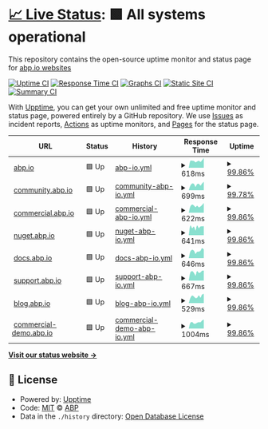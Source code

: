 # [📈 Live Status](https://abpframework.github.io/abpio-status): <!--live status--> **🟩 All systems operational**

This repository contains the open-source uptime monitor and status page for [abp.io websites](https://abp.io/)

[![Uptime CI](https://github.com/abpframework/abpio-status/workflows/Uptime%20CI/badge.svg)](https://github.com/abpframework/abpio-status/actions?query=workflow%3A%22Uptime+CI%22)
[![Response Time CI](https://github.com/abpframework/abpio-status/workflows/Response%20Time%20CI/badge.svg)](https://github.com/abpframework/abpio-status/actions?query=workflow%3A%22Response+Time+CI%22)
[![Graphs CI](https://github.com/abpframework/abpio-status/workflows/Graphs%20CI/badge.svg)](https://github.com/abpframework/abpio-status/actions?query=workflow%3A%22Graphs+CI%22)
[![Static Site CI](https://github.com/abpframework/abpio-status/workflows/Static%20Site%20CI/badge.svg)](https://github.com/abpframework/abpio-status/actions?query=workflow%3A%22Static+Site+CI%22)
[![Summary CI](https://github.com/abpframework/abpio-status/workflows/Summary%20CI/badge.svg)](https://github.com/abpframework/abpio-status/actions?query=workflow%3A%22Summary+CI%22)

With [Upptime](https://upptime.js.org), you can get your own unlimited and free uptime monitor and status page, powered entirely by a GitHub repository. We use [Issues](https://github.com/abpframework/abpio-status/issues) as incident reports, [Actions](https://github.com/abpframework/abpio-status/actions) as uptime monitors, and [Pages](https://abpframework.github.io/abpio-status) for the status page.

<!--start: status pages-->
<!-- This summary is generated by Upptime (https://github.com/upptime/upptime) -->
<!-- Do not edit this manually, your changes will be overwritten -->
<!-- prettier-ignore -->
| URL | Status | History | Response Time | Uptime |
| --- | ------ | ------- | ------------- | ------ |
| <img alt="" src="https://icons.duckduckgo.com/ip3/abp.io.ico" height="13"> [abp.io](https://abp.io/health-status) | 🟩 Up | [abp-io.yml](https://github.com/abpframework/abpio-status/commits/HEAD/history/abp-io.yml) | <details><summary><img alt="Response time graph" src="./graphs/abp-io/response-time-week.png" height="20"> 618ms</summary><br><a href="https://status.abp.io/history/abp-io"><img alt="Response time 870" src="https://img.shields.io/endpoint?url=https%3A%2F%2Fraw.githubusercontent.com%2Fabpframework%2Fabpio-status%2FHEAD%2Fapi%2Fabp-io%2Fresponse-time.json"></a><br><a href="https://status.abp.io/history/abp-io"><img alt="24-hour response time 857" src="https://img.shields.io/endpoint?url=https%3A%2F%2Fraw.githubusercontent.com%2Fabpframework%2Fabpio-status%2FHEAD%2Fapi%2Fabp-io%2Fresponse-time-day.json"></a><br><a href="https://status.abp.io/history/abp-io"><img alt="7-day response time 618" src="https://img.shields.io/endpoint?url=https%3A%2F%2Fraw.githubusercontent.com%2Fabpframework%2Fabpio-status%2FHEAD%2Fapi%2Fabp-io%2Fresponse-time-week.json"></a><br><a href="https://status.abp.io/history/abp-io"><img alt="30-day response time 696" src="https://img.shields.io/endpoint?url=https%3A%2F%2Fraw.githubusercontent.com%2Fabpframework%2Fabpio-status%2FHEAD%2Fapi%2Fabp-io%2Fresponse-time-month.json"></a><br><a href="https://status.abp.io/history/abp-io"><img alt="1-year response time 805" src="https://img.shields.io/endpoint?url=https%3A%2F%2Fraw.githubusercontent.com%2Fabpframework%2Fabpio-status%2FHEAD%2Fapi%2Fabp-io%2Fresponse-time-year.json"></a></details> | <details><summary><a href="https://status.abp.io/history/abp-io">99.86%</a></summary><a href="https://status.abp.io/history/abp-io"><img alt="All-time uptime 99.96%" src="https://img.shields.io/endpoint?url=https%3A%2F%2Fraw.githubusercontent.com%2Fabpframework%2Fabpio-status%2FHEAD%2Fapi%2Fabp-io%2Fuptime.json"></a><br><a href="https://status.abp.io/history/abp-io"><img alt="24-hour uptime 100.00%" src="https://img.shields.io/endpoint?url=https%3A%2F%2Fraw.githubusercontent.com%2Fabpframework%2Fabpio-status%2FHEAD%2Fapi%2Fabp-io%2Fuptime-day.json"></a><br><a href="https://status.abp.io/history/abp-io"><img alt="7-day uptime 99.86%" src="https://img.shields.io/endpoint?url=https%3A%2F%2Fraw.githubusercontent.com%2Fabpframework%2Fabpio-status%2FHEAD%2Fapi%2Fabp-io%2Fuptime-week.json"></a><br><a href="https://status.abp.io/history/abp-io"><img alt="30-day uptime 99.97%" src="https://img.shields.io/endpoint?url=https%3A%2F%2Fraw.githubusercontent.com%2Fabpframework%2Fabpio-status%2FHEAD%2Fapi%2Fabp-io%2Fuptime-month.json"></a><br><a href="https://status.abp.io/history/abp-io"><img alt="1-year uptime 99.96%" src="https://img.shields.io/endpoint?url=https%3A%2F%2Fraw.githubusercontent.com%2Fabpframework%2Fabpio-status%2FHEAD%2Fapi%2Fabp-io%2Fuptime-year.json"></a></details>
| <img alt="" src="https://icons.duckduckgo.com/ip3/community.abp.io.ico" height="13"> [community.abp.io](https://community.abp.io/health-status) | 🟩 Up | [community-abp-io.yml](https://github.com/abpframework/abpio-status/commits/HEAD/history/community-abp-io.yml) | <details><summary><img alt="Response time graph" src="./graphs/community-abp-io/response-time-week.png" height="20"> 699ms</summary><br><a href="https://status.abp.io/history/community-abp-io"><img alt="Response time 1104" src="https://img.shields.io/endpoint?url=https%3A%2F%2Fraw.githubusercontent.com%2Fabpframework%2Fabpio-status%2FHEAD%2Fapi%2Fcommunity-abp-io%2Fresponse-time.json"></a><br><a href="https://status.abp.io/history/community-abp-io"><img alt="24-hour response time 1004" src="https://img.shields.io/endpoint?url=https%3A%2F%2Fraw.githubusercontent.com%2Fabpframework%2Fabpio-status%2FHEAD%2Fapi%2Fcommunity-abp-io%2Fresponse-time-day.json"></a><br><a href="https://status.abp.io/history/community-abp-io"><img alt="7-day response time 699" src="https://img.shields.io/endpoint?url=https%3A%2F%2Fraw.githubusercontent.com%2Fabpframework%2Fabpio-status%2FHEAD%2Fapi%2Fcommunity-abp-io%2Fresponse-time-week.json"></a><br><a href="https://status.abp.io/history/community-abp-io"><img alt="30-day response time 808" src="https://img.shields.io/endpoint?url=https%3A%2F%2Fraw.githubusercontent.com%2Fabpframework%2Fabpio-status%2FHEAD%2Fapi%2Fcommunity-abp-io%2Fresponse-time-month.json"></a><br><a href="https://status.abp.io/history/community-abp-io"><img alt="1-year response time 948" src="https://img.shields.io/endpoint?url=https%3A%2F%2Fraw.githubusercontent.com%2Fabpframework%2Fabpio-status%2FHEAD%2Fapi%2Fcommunity-abp-io%2Fresponse-time-year.json"></a></details> | <details><summary><a href="https://status.abp.io/history/community-abp-io">99.78%</a></summary><a href="https://status.abp.io/history/community-abp-io"><img alt="All-time uptime 99.94%" src="https://img.shields.io/endpoint?url=https%3A%2F%2Fraw.githubusercontent.com%2Fabpframework%2Fabpio-status%2FHEAD%2Fapi%2Fcommunity-abp-io%2Fuptime.json"></a><br><a href="https://status.abp.io/history/community-abp-io"><img alt="24-hour uptime 100.00%" src="https://img.shields.io/endpoint?url=https%3A%2F%2Fraw.githubusercontent.com%2Fabpframework%2Fabpio-status%2FHEAD%2Fapi%2Fcommunity-abp-io%2Fuptime-day.json"></a><br><a href="https://status.abp.io/history/community-abp-io"><img alt="7-day uptime 99.78%" src="https://img.shields.io/endpoint?url=https%3A%2F%2Fraw.githubusercontent.com%2Fabpframework%2Fabpio-status%2FHEAD%2Fapi%2Fcommunity-abp-io%2Fuptime-week.json"></a><br><a href="https://status.abp.io/history/community-abp-io"><img alt="30-day uptime 99.93%" src="https://img.shields.io/endpoint?url=https%3A%2F%2Fraw.githubusercontent.com%2Fabpframework%2Fabpio-status%2FHEAD%2Fapi%2Fcommunity-abp-io%2Fuptime-month.json"></a><br><a href="https://status.abp.io/history/community-abp-io"><img alt="1-year uptime 99.94%" src="https://img.shields.io/endpoint?url=https%3A%2F%2Fraw.githubusercontent.com%2Fabpframework%2Fabpio-status%2FHEAD%2Fapi%2Fcommunity-abp-io%2Fuptime-year.json"></a></details>
| <img alt="" src="https://icons.duckduckgo.com/ip3/commercial.abp.io.ico" height="13"> [commercial.abp.io](https://commercial.abp.io/health-status) | 🟩 Up | [commercial-abp-io.yml](https://github.com/abpframework/abpio-status/commits/HEAD/history/commercial-abp-io.yml) | <details><summary><img alt="Response time graph" src="./graphs/commercial-abp-io/response-time-week.png" height="20"> 622ms</summary><br><a href="https://status.abp.io/history/commercial-abp-io"><img alt="Response time 775" src="https://img.shields.io/endpoint?url=https%3A%2F%2Fraw.githubusercontent.com%2Fabpframework%2Fabpio-status%2FHEAD%2Fapi%2Fcommercial-abp-io%2Fresponse-time.json"></a><br><a href="https://status.abp.io/history/commercial-abp-io"><img alt="24-hour response time 862" src="https://img.shields.io/endpoint?url=https%3A%2F%2Fraw.githubusercontent.com%2Fabpframework%2Fabpio-status%2FHEAD%2Fapi%2Fcommercial-abp-io%2Fresponse-time-day.json"></a><br><a href="https://status.abp.io/history/commercial-abp-io"><img alt="7-day response time 622" src="https://img.shields.io/endpoint?url=https%3A%2F%2Fraw.githubusercontent.com%2Fabpframework%2Fabpio-status%2FHEAD%2Fapi%2Fcommercial-abp-io%2Fresponse-time-week.json"></a><br><a href="https://status.abp.io/history/commercial-abp-io"><img alt="30-day response time 630" src="https://img.shields.io/endpoint?url=https%3A%2F%2Fraw.githubusercontent.com%2Fabpframework%2Fabpio-status%2FHEAD%2Fapi%2Fcommercial-abp-io%2Fresponse-time-month.json"></a><br><a href="https://status.abp.io/history/commercial-abp-io"><img alt="1-year response time 711" src="https://img.shields.io/endpoint?url=https%3A%2F%2Fraw.githubusercontent.com%2Fabpframework%2Fabpio-status%2FHEAD%2Fapi%2Fcommercial-abp-io%2Fresponse-time-year.json"></a></details> | <details><summary><a href="https://status.abp.io/history/commercial-abp-io">99.86%</a></summary><a href="https://status.abp.io/history/commercial-abp-io"><img alt="All-time uptime 99.96%" src="https://img.shields.io/endpoint?url=https%3A%2F%2Fraw.githubusercontent.com%2Fabpframework%2Fabpio-status%2FHEAD%2Fapi%2Fcommercial-abp-io%2Fuptime.json"></a><br><a href="https://status.abp.io/history/commercial-abp-io"><img alt="24-hour uptime 100.00%" src="https://img.shields.io/endpoint?url=https%3A%2F%2Fraw.githubusercontent.com%2Fabpframework%2Fabpio-status%2FHEAD%2Fapi%2Fcommercial-abp-io%2Fuptime-day.json"></a><br><a href="https://status.abp.io/history/commercial-abp-io"><img alt="7-day uptime 99.86%" src="https://img.shields.io/endpoint?url=https%3A%2F%2Fraw.githubusercontent.com%2Fabpframework%2Fabpio-status%2FHEAD%2Fapi%2Fcommercial-abp-io%2Fuptime-week.json"></a><br><a href="https://status.abp.io/history/commercial-abp-io"><img alt="30-day uptime 99.95%" src="https://img.shields.io/endpoint?url=https%3A%2F%2Fraw.githubusercontent.com%2Fabpframework%2Fabpio-status%2FHEAD%2Fapi%2Fcommercial-abp-io%2Fuptime-month.json"></a><br><a href="https://status.abp.io/history/commercial-abp-io"><img alt="1-year uptime 99.96%" src="https://img.shields.io/endpoint?url=https%3A%2F%2Fraw.githubusercontent.com%2Fabpframework%2Fabpio-status%2FHEAD%2Fapi%2Fcommercial-abp-io%2Fuptime-year.json"></a></details>
| <img alt="" src="https://icons.duckduckgo.com/ip3/nuget.abp.io.ico" height="13"> [nuget.abp.io](https://nuget.abp.io/health-status) | 🟩 Up | [nuget-abp-io.yml](https://github.com/abpframework/abpio-status/commits/HEAD/history/nuget-abp-io.yml) | <details><summary><img alt="Response time graph" src="./graphs/nuget-abp-io/response-time-week.png" height="20"> 641ms</summary><br><a href="https://status.abp.io/history/nuget-abp-io"><img alt="Response time 795" src="https://img.shields.io/endpoint?url=https%3A%2F%2Fraw.githubusercontent.com%2Fabpframework%2Fabpio-status%2FHEAD%2Fapi%2Fnuget-abp-io%2Fresponse-time.json"></a><br><a href="https://status.abp.io/history/nuget-abp-io"><img alt="24-hour response time 713" src="https://img.shields.io/endpoint?url=https%3A%2F%2Fraw.githubusercontent.com%2Fabpframework%2Fabpio-status%2FHEAD%2Fapi%2Fnuget-abp-io%2Fresponse-time-day.json"></a><br><a href="https://status.abp.io/history/nuget-abp-io"><img alt="7-day response time 641" src="https://img.shields.io/endpoint?url=https%3A%2F%2Fraw.githubusercontent.com%2Fabpframework%2Fabpio-status%2FHEAD%2Fapi%2Fnuget-abp-io%2Fresponse-time-week.json"></a><br><a href="https://status.abp.io/history/nuget-abp-io"><img alt="30-day response time 683" src="https://img.shields.io/endpoint?url=https%3A%2F%2Fraw.githubusercontent.com%2Fabpframework%2Fabpio-status%2FHEAD%2Fapi%2Fnuget-abp-io%2Fresponse-time-month.json"></a><br><a href="https://status.abp.io/history/nuget-abp-io"><img alt="1-year response time 725" src="https://img.shields.io/endpoint?url=https%3A%2F%2Fraw.githubusercontent.com%2Fabpframework%2Fabpio-status%2FHEAD%2Fapi%2Fnuget-abp-io%2Fresponse-time-year.json"></a></details> | <details><summary><a href="https://status.abp.io/history/nuget-abp-io">99.86%</a></summary><a href="https://status.abp.io/history/nuget-abp-io"><img alt="All-time uptime 99.95%" src="https://img.shields.io/endpoint?url=https%3A%2F%2Fraw.githubusercontent.com%2Fabpframework%2Fabpio-status%2FHEAD%2Fapi%2Fnuget-abp-io%2Fuptime.json"></a><br><a href="https://status.abp.io/history/nuget-abp-io"><img alt="24-hour uptime 100.00%" src="https://img.shields.io/endpoint?url=https%3A%2F%2Fraw.githubusercontent.com%2Fabpframework%2Fabpio-status%2FHEAD%2Fapi%2Fnuget-abp-io%2Fuptime-day.json"></a><br><a href="https://status.abp.io/history/nuget-abp-io"><img alt="7-day uptime 99.86%" src="https://img.shields.io/endpoint?url=https%3A%2F%2Fraw.githubusercontent.com%2Fabpframework%2Fabpio-status%2FHEAD%2Fapi%2Fnuget-abp-io%2Fuptime-week.json"></a><br><a href="https://status.abp.io/history/nuget-abp-io"><img alt="30-day uptime 99.95%" src="https://img.shields.io/endpoint?url=https%3A%2F%2Fraw.githubusercontent.com%2Fabpframework%2Fabpio-status%2FHEAD%2Fapi%2Fnuget-abp-io%2Fuptime-month.json"></a><br><a href="https://status.abp.io/history/nuget-abp-io"><img alt="1-year uptime 99.96%" src="https://img.shields.io/endpoint?url=https%3A%2F%2Fraw.githubusercontent.com%2Fabpframework%2Fabpio-status%2FHEAD%2Fapi%2Fnuget-abp-io%2Fuptime-year.json"></a></details>
| <img alt="" src="https://icons.duckduckgo.com/ip3/docs.abp.io.ico" height="13"> [docs.abp.io](https://docs.abp.io/health-status) | 🟩 Up | [docs-abp-io.yml](https://github.com/abpframework/abpio-status/commits/HEAD/history/docs-abp-io.yml) | <details><summary><img alt="Response time graph" src="./graphs/docs-abp-io/response-time-week.png" height="20"> 646ms</summary><br><a href="https://status.abp.io/history/docs-abp-io"><img alt="Response time 783" src="https://img.shields.io/endpoint?url=https%3A%2F%2Fraw.githubusercontent.com%2Fabpframework%2Fabpio-status%2FHEAD%2Fapi%2Fdocs-abp-io%2Fresponse-time.json"></a><br><a href="https://status.abp.io/history/docs-abp-io"><img alt="24-hour response time 771" src="https://img.shields.io/endpoint?url=https%3A%2F%2Fraw.githubusercontent.com%2Fabpframework%2Fabpio-status%2FHEAD%2Fapi%2Fdocs-abp-io%2Fresponse-time-day.json"></a><br><a href="https://status.abp.io/history/docs-abp-io"><img alt="7-day response time 646" src="https://img.shields.io/endpoint?url=https%3A%2F%2Fraw.githubusercontent.com%2Fabpframework%2Fabpio-status%2FHEAD%2Fapi%2Fdocs-abp-io%2Fresponse-time-week.json"></a><br><a href="https://status.abp.io/history/docs-abp-io"><img alt="30-day response time 660" src="https://img.shields.io/endpoint?url=https%3A%2F%2Fraw.githubusercontent.com%2Fabpframework%2Fabpio-status%2FHEAD%2Fapi%2Fdocs-abp-io%2Fresponse-time-month.json"></a><br><a href="https://status.abp.io/history/docs-abp-io"><img alt="1-year response time 690" src="https://img.shields.io/endpoint?url=https%3A%2F%2Fraw.githubusercontent.com%2Fabpframework%2Fabpio-status%2FHEAD%2Fapi%2Fdocs-abp-io%2Fresponse-time-year.json"></a></details> | <details><summary><a href="https://status.abp.io/history/docs-abp-io">99.86%</a></summary><a href="https://status.abp.io/history/docs-abp-io"><img alt="All-time uptime 99.96%" src="https://img.shields.io/endpoint?url=https%3A%2F%2Fraw.githubusercontent.com%2Fabpframework%2Fabpio-status%2FHEAD%2Fapi%2Fdocs-abp-io%2Fuptime.json"></a><br><a href="https://status.abp.io/history/docs-abp-io"><img alt="24-hour uptime 100.00%" src="https://img.shields.io/endpoint?url=https%3A%2F%2Fraw.githubusercontent.com%2Fabpframework%2Fabpio-status%2FHEAD%2Fapi%2Fdocs-abp-io%2Fuptime-day.json"></a><br><a href="https://status.abp.io/history/docs-abp-io"><img alt="7-day uptime 99.86%" src="https://img.shields.io/endpoint?url=https%3A%2F%2Fraw.githubusercontent.com%2Fabpframework%2Fabpio-status%2FHEAD%2Fapi%2Fdocs-abp-io%2Fuptime-week.json"></a><br><a href="https://status.abp.io/history/docs-abp-io"><img alt="30-day uptime 99.93%" src="https://img.shields.io/endpoint?url=https%3A%2F%2Fraw.githubusercontent.com%2Fabpframework%2Fabpio-status%2FHEAD%2Fapi%2Fdocs-abp-io%2Fuptime-month.json"></a><br><a href="https://status.abp.io/history/docs-abp-io"><img alt="1-year uptime 99.96%" src="https://img.shields.io/endpoint?url=https%3A%2F%2Fraw.githubusercontent.com%2Fabpframework%2Fabpio-status%2FHEAD%2Fapi%2Fdocs-abp-io%2Fuptime-year.json"></a></details>
| <img alt="" src="https://icons.duckduckgo.com/ip3/support.abp.io.ico" height="13"> [support.abp.io](https://support.abp.io/health-status) | 🟩 Up | [support-abp-io.yml](https://github.com/abpframework/abpio-status/commits/HEAD/history/support-abp-io.yml) | <details><summary><img alt="Response time graph" src="./graphs/support-abp-io/response-time-week.png" height="20"> 667ms</summary><br><a href="https://status.abp.io/history/support-abp-io"><img alt="Response time 802" src="https://img.shields.io/endpoint?url=https%3A%2F%2Fraw.githubusercontent.com%2Fabpframework%2Fabpio-status%2FHEAD%2Fapi%2Fsupport-abp-io%2Fresponse-time.json"></a><br><a href="https://status.abp.io/history/support-abp-io"><img alt="24-hour response time 798" src="https://img.shields.io/endpoint?url=https%3A%2F%2Fraw.githubusercontent.com%2Fabpframework%2Fabpio-status%2FHEAD%2Fapi%2Fsupport-abp-io%2Fresponse-time-day.json"></a><br><a href="https://status.abp.io/history/support-abp-io"><img alt="7-day response time 667" src="https://img.shields.io/endpoint?url=https%3A%2F%2Fraw.githubusercontent.com%2Fabpframework%2Fabpio-status%2FHEAD%2Fapi%2Fsupport-abp-io%2Fresponse-time-week.json"></a><br><a href="https://status.abp.io/history/support-abp-io"><img alt="30-day response time 684" src="https://img.shields.io/endpoint?url=https%3A%2F%2Fraw.githubusercontent.com%2Fabpframework%2Fabpio-status%2FHEAD%2Fapi%2Fsupport-abp-io%2Fresponse-time-month.json"></a><br><a href="https://status.abp.io/history/support-abp-io"><img alt="1-year response time 667" src="https://img.shields.io/endpoint?url=https%3A%2F%2Fraw.githubusercontent.com%2Fabpframework%2Fabpio-status%2FHEAD%2Fapi%2Fsupport-abp-io%2Fresponse-time-year.json"></a></details> | <details><summary><a href="https://status.abp.io/history/support-abp-io">99.86%</a></summary><a href="https://status.abp.io/history/support-abp-io"><img alt="All-time uptime 99.98%" src="https://img.shields.io/endpoint?url=https%3A%2F%2Fraw.githubusercontent.com%2Fabpframework%2Fabpio-status%2FHEAD%2Fapi%2Fsupport-abp-io%2Fuptime.json"></a><br><a href="https://status.abp.io/history/support-abp-io"><img alt="24-hour uptime 100.00%" src="https://img.shields.io/endpoint?url=https%3A%2F%2Fraw.githubusercontent.com%2Fabpframework%2Fabpio-status%2FHEAD%2Fapi%2Fsupport-abp-io%2Fuptime-day.json"></a><br><a href="https://status.abp.io/history/support-abp-io"><img alt="7-day uptime 99.86%" src="https://img.shields.io/endpoint?url=https%3A%2F%2Fraw.githubusercontent.com%2Fabpframework%2Fabpio-status%2FHEAD%2Fapi%2Fsupport-abp-io%2Fuptime-week.json"></a><br><a href="https://status.abp.io/history/support-abp-io"><img alt="30-day uptime 99.97%" src="https://img.shields.io/endpoint?url=https%3A%2F%2Fraw.githubusercontent.com%2Fabpframework%2Fabpio-status%2FHEAD%2Fapi%2Fsupport-abp-io%2Fuptime-month.json"></a><br><a href="https://status.abp.io/history/support-abp-io"><img alt="1-year uptime 99.98%" src="https://img.shields.io/endpoint?url=https%3A%2F%2Fraw.githubusercontent.com%2Fabpframework%2Fabpio-status%2FHEAD%2Fapi%2Fsupport-abp-io%2Fuptime-year.json"></a></details>
| <img alt="" src="https://icons.duckduckgo.com/ip3/blog.abp.io.ico" height="13"> [blog.abp.io](https://blog.abp.io/health-status) | 🟩 Up | [blog-abp-io.yml](https://github.com/abpframework/abpio-status/commits/HEAD/history/blog-abp-io.yml) | <details><summary><img alt="Response time graph" src="./graphs/blog-abp-io/response-time-week.png" height="20"> 529ms</summary><br><a href="https://status.abp.io/history/blog-abp-io"><img alt="Response time 601" src="https://img.shields.io/endpoint?url=https%3A%2F%2Fraw.githubusercontent.com%2Fabpframework%2Fabpio-status%2FHEAD%2Fapi%2Fblog-abp-io%2Fresponse-time.json"></a><br><a href="https://status.abp.io/history/blog-abp-io"><img alt="24-hour response time 735" src="https://img.shields.io/endpoint?url=https%3A%2F%2Fraw.githubusercontent.com%2Fabpframework%2Fabpio-status%2FHEAD%2Fapi%2Fblog-abp-io%2Fresponse-time-day.json"></a><br><a href="https://status.abp.io/history/blog-abp-io"><img alt="7-day response time 529" src="https://img.shields.io/endpoint?url=https%3A%2F%2Fraw.githubusercontent.com%2Fabpframework%2Fabpio-status%2FHEAD%2Fapi%2Fblog-abp-io%2Fresponse-time-week.json"></a><br><a href="https://status.abp.io/history/blog-abp-io"><img alt="30-day response time 565" src="https://img.shields.io/endpoint?url=https%3A%2F%2Fraw.githubusercontent.com%2Fabpframework%2Fabpio-status%2FHEAD%2Fapi%2Fblog-abp-io%2Fresponse-time-month.json"></a><br><a href="https://status.abp.io/history/blog-abp-io"><img alt="1-year response time 510" src="https://img.shields.io/endpoint?url=https%3A%2F%2Fraw.githubusercontent.com%2Fabpframework%2Fabpio-status%2FHEAD%2Fapi%2Fblog-abp-io%2Fresponse-time-year.json"></a></details> | <details><summary><a href="https://status.abp.io/history/blog-abp-io">99.86%</a></summary><a href="https://status.abp.io/history/blog-abp-io"><img alt="All-time uptime 99.99%" src="https://img.shields.io/endpoint?url=https%3A%2F%2Fraw.githubusercontent.com%2Fabpframework%2Fabpio-status%2FHEAD%2Fapi%2Fblog-abp-io%2Fuptime.json"></a><br><a href="https://status.abp.io/history/blog-abp-io"><img alt="24-hour uptime 100.00%" src="https://img.shields.io/endpoint?url=https%3A%2F%2Fraw.githubusercontent.com%2Fabpframework%2Fabpio-status%2FHEAD%2Fapi%2Fblog-abp-io%2Fuptime-day.json"></a><br><a href="https://status.abp.io/history/blog-abp-io"><img alt="7-day uptime 99.86%" src="https://img.shields.io/endpoint?url=https%3A%2F%2Fraw.githubusercontent.com%2Fabpframework%2Fabpio-status%2FHEAD%2Fapi%2Fblog-abp-io%2Fuptime-week.json"></a><br><a href="https://status.abp.io/history/blog-abp-io"><img alt="30-day uptime 99.97%" src="https://img.shields.io/endpoint?url=https%3A%2F%2Fraw.githubusercontent.com%2Fabpframework%2Fabpio-status%2FHEAD%2Fapi%2Fblog-abp-io%2Fuptime-month.json"></a><br><a href="https://status.abp.io/history/blog-abp-io"><img alt="1-year uptime 99.99%" src="https://img.shields.io/endpoint?url=https%3A%2F%2Fraw.githubusercontent.com%2Fabpframework%2Fabpio-status%2FHEAD%2Fapi%2Fblog-abp-io%2Fuptime-year.json"></a></details>
| <img alt="" src="https://icons.duckduckgo.com/ip3/commercial-demo.abp.io.ico" height="13"> [commercial-demo.abp.io](https://commercial-demo.abp.io/health-status) | 🟩 Up | [commercial-demo-abp-io.yml](https://github.com/abpframework/abpio-status/commits/HEAD/history/commercial-demo-abp-io.yml) | <details><summary><img alt="Response time graph" src="./graphs/commercial-demo-abp-io/response-time-week.png" height="20"> 1004ms</summary><br><a href="https://status.abp.io/history/commercial-demo-abp-io"><img alt="Response time 1268" src="https://img.shields.io/endpoint?url=https%3A%2F%2Fraw.githubusercontent.com%2Fabpframework%2Fabpio-status%2FHEAD%2Fapi%2Fcommercial-demo-abp-io%2Fresponse-time.json"></a><br><a href="https://status.abp.io/history/commercial-demo-abp-io"><img alt="24-hour response time 1419" src="https://img.shields.io/endpoint?url=https%3A%2F%2Fraw.githubusercontent.com%2Fabpframework%2Fabpio-status%2FHEAD%2Fapi%2Fcommercial-demo-abp-io%2Fresponse-time-day.json"></a><br><a href="https://status.abp.io/history/commercial-demo-abp-io"><img alt="7-day response time 1004" src="https://img.shields.io/endpoint?url=https%3A%2F%2Fraw.githubusercontent.com%2Fabpframework%2Fabpio-status%2FHEAD%2Fapi%2Fcommercial-demo-abp-io%2Fresponse-time-week.json"></a><br><a href="https://status.abp.io/history/commercial-demo-abp-io"><img alt="30-day response time 1169" src="https://img.shields.io/endpoint?url=https%3A%2F%2Fraw.githubusercontent.com%2Fabpframework%2Fabpio-status%2FHEAD%2Fapi%2Fcommercial-demo-abp-io%2Fresponse-time-month.json"></a><br><a href="https://status.abp.io/history/commercial-demo-abp-io"><img alt="1-year response time 1243" src="https://img.shields.io/endpoint?url=https%3A%2F%2Fraw.githubusercontent.com%2Fabpframework%2Fabpio-status%2FHEAD%2Fapi%2Fcommercial-demo-abp-io%2Fresponse-time-year.json"></a></details> | <details><summary><a href="https://status.abp.io/history/commercial-demo-abp-io">99.86%</a></summary><a href="https://status.abp.io/history/commercial-demo-abp-io"><img alt="All-time uptime 99.94%" src="https://img.shields.io/endpoint?url=https%3A%2F%2Fraw.githubusercontent.com%2Fabpframework%2Fabpio-status%2FHEAD%2Fapi%2Fcommercial-demo-abp-io%2Fuptime.json"></a><br><a href="https://status.abp.io/history/commercial-demo-abp-io"><img alt="24-hour uptime 100.00%" src="https://img.shields.io/endpoint?url=https%3A%2F%2Fraw.githubusercontent.com%2Fabpframework%2Fabpio-status%2FHEAD%2Fapi%2Fcommercial-demo-abp-io%2Fuptime-day.json"></a><br><a href="https://status.abp.io/history/commercial-demo-abp-io"><img alt="7-day uptime 99.86%" src="https://img.shields.io/endpoint?url=https%3A%2F%2Fraw.githubusercontent.com%2Fabpframework%2Fabpio-status%2FHEAD%2Fapi%2Fcommercial-demo-abp-io%2Fuptime-week.json"></a><br><a href="https://status.abp.io/history/commercial-demo-abp-io"><img alt="30-day uptime 99.95%" src="https://img.shields.io/endpoint?url=https%3A%2F%2Fraw.githubusercontent.com%2Fabpframework%2Fabpio-status%2FHEAD%2Fapi%2Fcommercial-demo-abp-io%2Fuptime-month.json"></a><br><a href="https://status.abp.io/history/commercial-demo-abp-io"><img alt="1-year uptime 99.94%" src="https://img.shields.io/endpoint?url=https%3A%2F%2Fraw.githubusercontent.com%2Fabpframework%2Fabpio-status%2FHEAD%2Fapi%2Fcommercial-demo-abp-io%2Fuptime-year.json"></a></details>

<!--end: status pages-->

[**Visit our status website →**](https://abpframework.github.io/abpio-status)

## 📄 License

- Powered by: [Upptime](https://github.com/upptime/upptime)
- Code: [MIT](./LICENSE) © [ABP](https://abp.io/)
- Data in the `./history` directory: [Open Database License](https://opendatacommons.org/licenses/odbl/1-0/)
